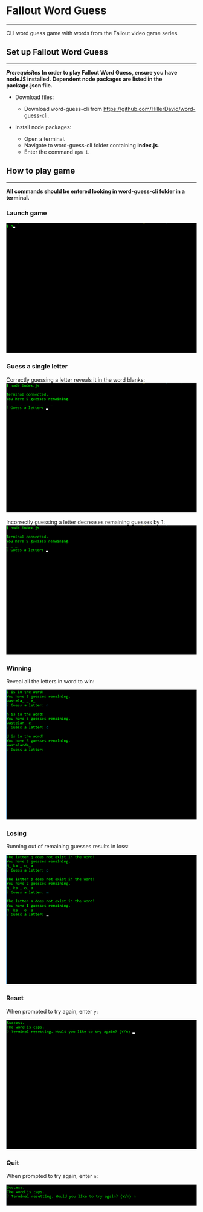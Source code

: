 # Fallout Word Guess
-----------------------------

CLI word guess game with words from the Fallout video game series.

## Set up Fallout Word Guess
-----------------------------
**_Prerequisites_**
**In order to play Fallout Word Guess, ensure you have nodeJS installed.**
**Dependent node packages are listed in the package.json file.**

- Download files:
    - Download word-guess-cli from https://github.com/HillerDavid/word-guess-cli.
    

- Install node packages:
    - Open a terminal.
    - Navigate to word-guess-cli folder containing **index.js**.
    - Enter the command ```npm i```.

## How to play game
-----------------------------
**All commands should be entered looking in word-guess-cli folder in a terminal.**

### Launch game

![Starting-Point](gifs/start.gif)

### Guess a single letter

Correctly guessing a letter reveals it in the word blanks:
![Correct-Guess](gifs/correct_guess.gif)

Incorrectly guessing a letter decreases remaining guesses by 1:
![Incorrect-Guess](gifs/incorrect_guess.gif)

### Winning

Reveal all the letters in word to win:

![Success](gifs/success.gif)

### Losing

Running out of remaining guesses results in loss:

![Failure](gifs/failure.gif)

### Reset

When prompted to try again, enter `y`:

![Reset](gifs/reset.gif)

### Quit

When prompted to try again, enter `n`:

![Quit](gifs/quit.gif)